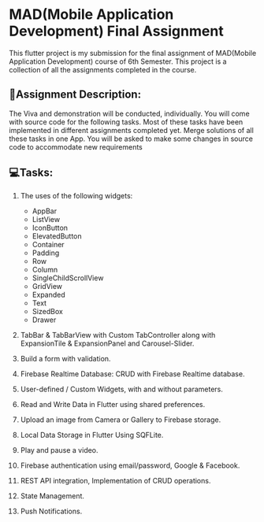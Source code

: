 # MAD(Mobile Application Development) Final Assignment

This flutter project is my submission for the final assignment of MAD(Mobile Application Development) course of 6th Semester. This project is a collection of all the assignments completed in the course.

## 📝Assignment Description:

The Viva and demonstration will be conducted, individually. You will come with source code for the following tasks. Most of these tasks have been implemented in different assignments completed yet. Merge solutions of all these tasks in one App. You will be asked to make some changes in source code to accommodate new requirements

## 💻Tasks:

1. The uses of the following widgets:

   - AppBar
   - ListView
   - IconButton
   - ElevatedButton
   - Container
   - Padding
   - Row
   - Column
   - SingleChildScrollView
   - GridView
   - Expanded
   - Text
   - SizedBox
   - Drawer

2. TabBar & TabBarView with Custom TabController along with ExpansionTile & ExpansionPanel and Carousel-Slider.
3. Build a form with validation.
4. Firebase Realtime Database: CRUD with Firebase Realtime database.
5. User-defined / Custom Widgets, with and without parameters.

6. Read and Write Data in Flutter using shared preferences.
7. Upload an image from Camera or Gallery to Firebase storage.
8. Local Data Storage in Flutter Using SQFLite.
9. Play and pause a video.
10. Firebase authentication using email/password, Google & Facebook.
11. REST API integration, Implementation of CRUD operations.
12. State Management.
13. Push Notifications.
